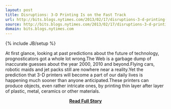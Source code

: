 ```yaml
---
layout: post
title: Disruptions: 3-D Printing Is on the Fast Track 
url: http://bits.blogs.nytimes.com/2013/02/17/disruptions-3-d-printing-is-on-the-fast-track/partner=rss&amp;emc=rss
source: http://bits.blogs.nytimes.com/2013/02/17/disruptions-3-d-printing-is-on-the-fast-track/partner=rss&amp;emc=rss
domain: bits.blogs.nytimes.com
---
```

{% include JB/setup %}<p>At first glance, looking at past predictions about the future of technology, prognosticators got a whole lot wrong.The Web is a garbage dump of inaccurate guesses about the year 2000, 2010 and beyond.Flying cars, robotic maids and jet packs still are nowhere near a reality.Yet the prediction that 3-D printers will become a part of our daily lives is happening much sooner than anyone anticipated.These printers can produce objects, even rather intricate ones, by printing thin layer after layer of plastic, metal, ceramics or other materials.</p>
<center><p><a href="http://bits.blogs.nytimes.com/2013/02/17/disruptions-3-d-printing-is-on-the-fast-track/partner=rss&amp;emc=rss" style='padding:25px; font-sze:18px; font-weight: bold;'>Read Full Story</a></p></center>
